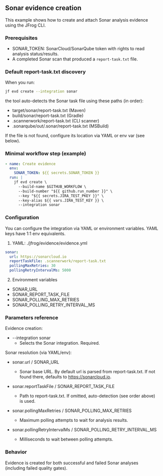 ## Sonar evidence creation

This example shows how to create and attach Sonar analysis evidence using the JFrog CLI.

### Prerequisites
- SONAR_TOKEN: SonarCloud/SonarQube token with rights to read analysis status/results.
- A completed Sonar scan that produced a `report-task.txt` file.

### Default report-task.txt discovery
When you run:
```bash
jf evd create --integration sonar
```
the tool auto-detects the Sonar task file using these paths (in order):
- target/sonar/report-task.txt (Maven)
- build/sonar/report-task.txt (Gradle)
- .scannerwork/report-task.txt (CLI scanner)
- .sonarqube/out/.sonar/report-task.txt (MSBuild)

If the file is not found, configure its location via YAML or env var (see below).

### Minimal workflow step (example)
```yaml
- name: Create evidence
  env:
    SONAR_TOKEN: ${{ secrets.SONAR_TOKEN }}
  run: |
    jf evd create \
      --build-name $GITHUB_WORKFLOW \
      --build-number "${{ github.run_number }}" \
      --key "${{ secrets.JIRA_TEST_PKEY }}" \
      --key-alias ${{ vars.JIRA_TEST_KEY }} \
      --integration sonar
```

### Configuration
You can configure the integration via YAML or environment variables. YAML keys have 1:1 env equivalents.

1) YAML: ./jfrog/evidence/evidence.yml
```yaml
sonar:
  url: https://sonarcloud.io
  reportTaskFile: .scannerwork/report-task.txt
  pollingMaxRetries: 30
  pollingRetryIntervalMs: 5000
```

2) Environment variables
- SONAR_URL
- SONAR_REPORT_TASK_FILE
- SONAR_POLLING_MAX_RETRIES
- SONAR_POLLING_RETRY_INTERVAL_MS

### Parameters reference
Evidence creation:

- --integration sonar
  - Selects the Sonar integration. Required.

Sonar resolution (via YAML/env):

- sonar.url / SONAR_URL
  - Sonar base URL. By default url is parsed from report-task.txt. If not found there, defaults to https://sonarcloud.io.

- sonar.reportTaskFile / SONAR_REPORT_TASK_FILE
  - Path to report-task.txt. If omitted, auto-detection (see order above) is used.

- sonar.pollingMaxRetries / SONAR_POLLING_MAX_RETRIES
  - Maximum polling attempts to wait for analysis results.

- sonar.pollingRetryIntervalMs / SONAR_POLLING_RETRY_INTERVAL_MS
  - Milliseconds to wait between polling attempts.

### Behavior
Evidence is created for both successful and failed Sonar analyses (including failed quality gates).
